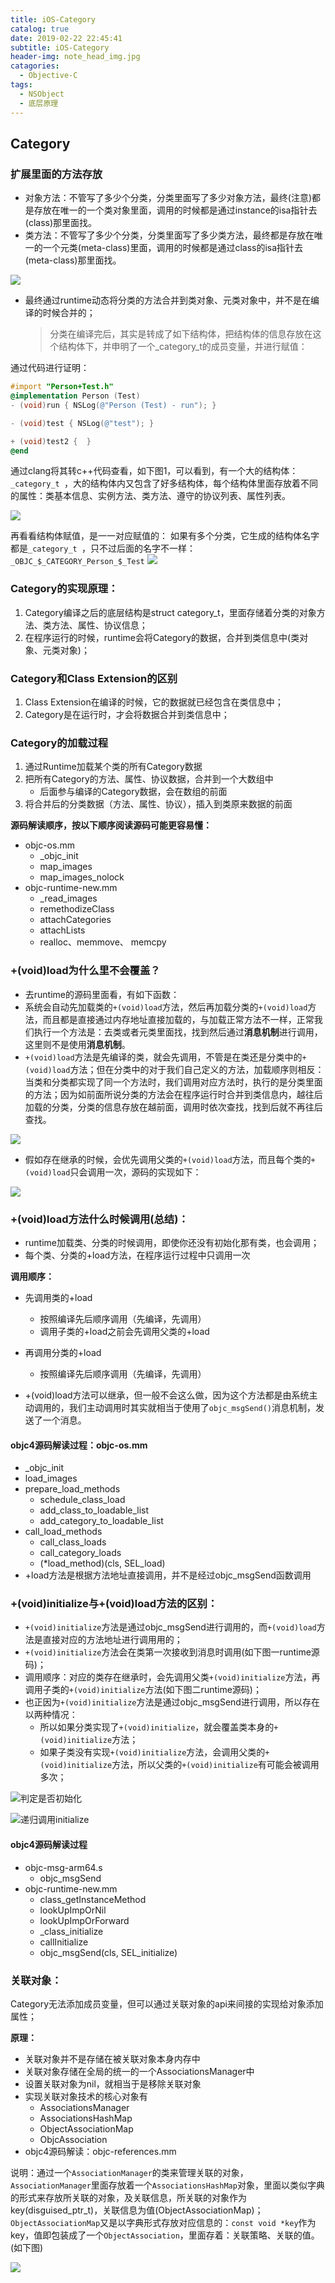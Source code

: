 ```yaml
---
title: iOS-Category
catalog: true
date: 2019-02-22 22:45:41
subtitle: iOS-Category
header-img: note_head_img.jpg
catagories:
  - Objective-C
tags:
  - NSObject
  - 底层原理
---
```


## Category

### 扩展里面的方法存放

- 对象方法：不管写了多少个分类，分类里面写了多少对象方法，最终(注意)都是存放在唯一的一个类对象里面，调用的时候都是通过instance的isa指针去(class)那里面找。
- 类方法：不管写了多少个分类，分类里面写了多少类方法，最终都是存放在唯一的一个元类(meta-class)里面，调用的时候都是通过class的isa指针去(meta-class)那里面找。

![](/Users/nenhall/Desktop/iOS-Category.png)

- 最终通过runtime动态将分类的方法合并到类对象、元类对象中，并不是在编译的时候合并的；

  > 分类在编译完后，其实是转成了如下结构体，把结构体的信息存放在这个结构体下，并申明了一个_category_t的成员变量，并进行赋值：

通过代码进行证明：

```objective-c
#import "Person+Test.h"
@implementation Person (Test)
- (void)run { NSLog(@"Person (Test) - run"); }

- (void)test { NSLog(@"test"); }

+ (void)test2 {  }
@end
```

通过clang将其转c++代码查看，如下图1，可以看到，有一个大的结构体：`_category_t `，大的结构体内又包含了好多结构体，每个结构体里面存放着不同的属性：类基本信息、实例方法、类方法、遵守的协议列表、属性列表。

![](https://blogimage-1257063273.cos.ap-guangzhou.myqcloud.com/20180816221520.png)

再看看结构体赋值，是一一对应赋值的：
如果有多个分类，它生成的结构体名字都是`_category_t `，只不过后面的名字不一样：` _OBJC_$_CATEGORY_Person_$_Test`
![](https://blogimage-1257063273.cos.ap-guangzhou.myqcloud.com/20180816222138.png)



### Category的实现原理：

1. Category编译之后的底层结构是struct category_t，里面存储着分类的对象方法、类方法、属性、协议信息；
2. 在程序运行的时候，runtime会将Category的数据，合并到类信息中(类对象、元类对象)；

### Category和Class Extension的区别

1. Class Extension在编译的时候，它的数据就已经包含在类信息中；
2. Category是在运行时，才会将数据合并到类信息中；



### Category的加载过程

1. 通过Runtime加载某个类的所有Category数据
2. 把所有Category的方法、属性、协议数据，合并到一个大数组中
   - 后面参与编译的Category数据，会在数组的前面
3. 将合并后的分类数据（方法、属性、协议），插入到类原来数据的前面

**源码解读顺序，按以下顺序阅读源码可能更容易懂：**

- objc-os.mm
  - _objc_init
  - map_images
  - map_images_nolock
- objc-runtime-new.mm
  - _read_images
  - remethodizeClass
  - attachCategories
  - attachLists
  - realloc、memmove、 memcpy

### +(void)load为什么里不会覆盖？

- 去runtime的源码里面看，有如下函数：
- 系统会自动先加载类的`+(void)load`方法，然后再加载分类的`+(void)load`方法，而且都是直接通过内存地址直接加载的，与加载正常方法不一样，正常我们执行一个方法是：去类或者元类里面找，找到然后通过**消息机制**进行调用，这里则不是使用**消息机制**。
- `+(void)load`方法是先编译的类，就会先调用，不管是在类还是分类中的`+(void)load`方法；但在分类中的对于我们自己定义的方法，加载顺序则相反：当类和分类都实现了同一个方法时，我们调用对应方法时，执行的是分类里面的方法；因为如前面所说分类的方法会在程序运行时合并到类信息内，越往后加载的分类，分类的信息存放在越前面，调用时依次查找，找到后就不再往后查找。

![](https://blogimage-1257063273.cos.ap-guangzhou.myqcloud.com/20181010213330.png)

- 假如存在继承的时候，会优先调用父类的`+(void)load`方法，而且每个类的`+(void)load`只会调用一次，源码的实现如下：

![](https://blogimage-1257063273.cos.ap-guangzhou.myqcloud.com/20181010215509.png)



### +(void)load方法什么时候调用(总结)：

- runtime加载类、分类的时候调用，即使你还没有初始化那有类，也会调用；
- 每个类、分类的+load方法，在程序运行过程中只调用一次

**调用顺序：**

- 先调用类的+load
  - 按照编译先后顺序调用（先编译，先调用）
  - 调用子类的+load之前会先调用父类的+load

- 再调用分类的+load
  - 按照编译先后顺序调用（先编译，先调用）
- +(void)load方法可以继承，但一般不会这么做，因为这个方法都是由系统主动调用的，我们主动调用时其实就相当于使用了`objc_msgSend()`消息机制，发送了一个消息。

#### objc4源码解读过程：objc-os.mm

- _objc_init
- load_images
- prepare_load_methods
  - schedule_class_load
  - add_class_to_loadable_list
  - add_category_to_loadable_list
- call_load_methods
  - call_class_loads
  - call_category_loads
  - (*load_method)(cls, SEL_load)
- +load方法是根据方法地址直接调用，并不是经过objc_msgSend函数调用

### +(void)initialize与+(void)load方法的区别：

- `+(void)initialize`方法是通过objc_msgSend进行调用的，而`+(void)load`方法是直接对应的方法地址进行调用用的；
- `+(void)initialize`方法会在类第一次接收到消息时调用(如下图一runtime源码)；
- 调用顺序：对应的类存在继承时，会先调用父类`+(void)initialize`方法，再调用子类的`+(void)initialize`方法(如下图二runtime源码)；
- 也正因为`+(void)initialize`方法是通过objc_msgSend进行调用，所以存在以两种情况：
  - 所以如果分类实现了`+(void)initialize`，就会覆盖类本身的`+(void)initialize`方法；
  - 如果子类没有实现`+(void)initialize`方法，会调用父类的`+(void)initialize`方法，所以父类的`+(void)initialize`有可能会被调用多次；

![判定是否初始化](https://blogimage-1257063273.cos.ap-guangzhou.myqcloud.com/20181011214333.png)

![递归调用initialize](https://blogimage-1257063273.cos.ap-guangzhou.myqcloud.com/20181011214956.png)

#### objc4源码解读过程

- objc-msg-arm64.s
  - objc_msgSend
- objc-runtime-new.mm
  - class_getInstanceMethod
  - lookUpImpOrNil
  - lookUpImpOrForward
  - _class_initialize
  - callInitialize
  - objc_msgSend(cls, SEL_initialize)



### 关联对象：

Category无法添加成员变量，但可以通过关联对象的api来间接的实现给对象添加属性；

**原理：**

- 关联对象并不是存储在被关联对象本身内存中
- 关联对象存储在全局的统一的一个AssociationsManager中
- 设置关联对象为nil，就相当于是移除关联对象
- 实现关联对象技术的核心对象有
  - AssociationsManager
  - AssociationsHashMap
  - ObjectAssociationMap
  - ObjcAssociation
- objc4源码解读：objc-references.mm

说明：通过一个`AssociationManager`的类来管理关联的对象，`AssociationManager`里面存放着一个`AssociationsHashMap`对象，里面以类似字典的形式来存放所关联的对象，及关联信息，所关联的对象作为key(disguised_ptr_t)，关联信息为值(ObjectAssociationMap)；`ObjectAssociationMap`又是以字典形式存放对应信息的：`const void *key`作为key，值即包装成了一个`ObjectAssociation`，里面存着：关联策略、关联的值。(如下图)

![](https://blogimage-1257063273.cos.ap-guangzhou.myqcloud.com/20181016203113.png)